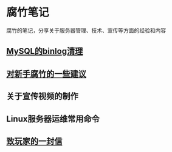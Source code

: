 
# 腐竹笔记

腐竹的笔记，分享关于服务器管理、技术、宣传等方面的经验和内容

## [MySQL的binlog清理](./mysql-binlog)

## [对新手腐竹的一些建议](./suggest)

## 关于宣传视频的制作

## Linux服务器运维常用命令

## [致玩家的一封信](./letter)